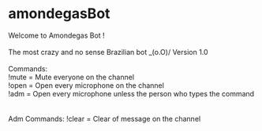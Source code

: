 # amondegasBot

Welcome to Amondegas Bot ! 
<br /><br />
The most crazy and no sense Brazilian bot _(o.O)/ 
Version 1.0 
<br /><br />
Commands: <br />
!mute = Mute everyone on the channel <br />
!open = Open every microphone on the channel <br />
!adm = Open every microphone unless the person who types the command <br />
<br /><br />
Adm Commands:  !clear <number> = Clear <number> of message on the channel
